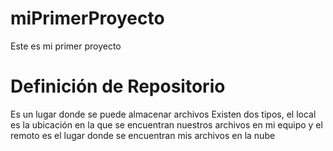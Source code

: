 # miPrimerProyecto
Este es mi primer proyecto

# Definición de Repositorio
Es un lugar donde se puede almacenar archivos
Existen dos tipos, el local es la ubicación en la que se encuentran nuestros archivos en mi equipo y el remoto es el lugar donde se encuentran mis archivos en la nube
